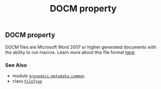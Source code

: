 ﻿---
title: DOCM property
second_title: GroupDocs.Metadata for Python via .NET API References
description: 
type: docs
url: /python-net/groupdocs.metadata.common/filetype/docm/
is_root: false
weight: 200
---

## DOCM property


DOCM files are Microsoft Word 2007 or higher generated documents with the ability to run macros.
Learn more about this file format [here](https://wiki.fileformat.com/word-processing/docm/).

### See Also
* module [`groupdocs.metadata.common`](../../)
* class [`FileType`](/metadata/python-net/groupdocs.metadata.common/filetype)
